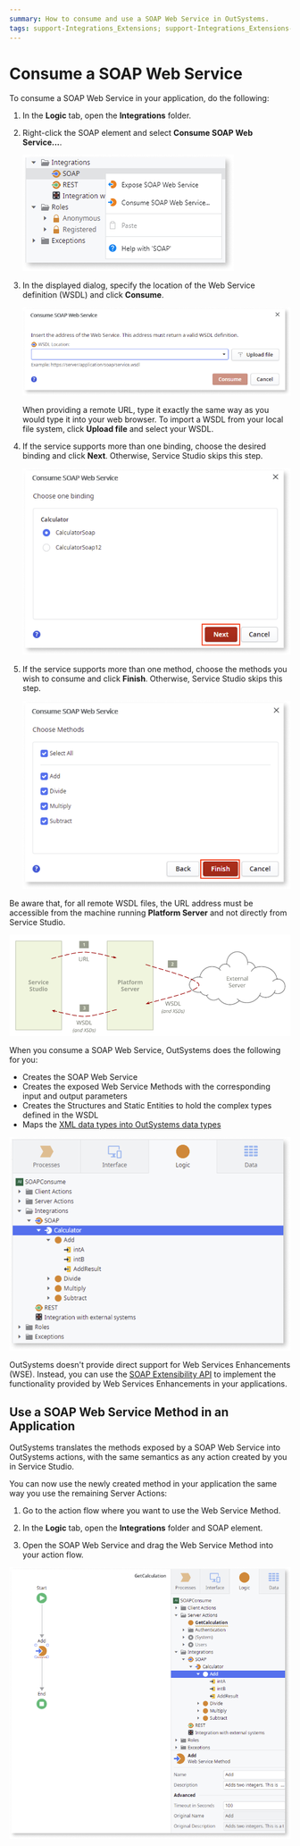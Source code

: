 ```yaml
---
summary: How to consume and use a SOAP Web Service in OutSystems.
tags: support-Integrations_Extensions; support-Integrations_Extensions-overview
---
```


# Consume a SOAP Web Service

To consume a SOAP Web Service in your application, do the following:

1. In the **Logic** tab, open the **Integrations** folder.

1. Right-click the SOAP element and select **Consume SOAP Web Service...**.

    ![Add Consume SOAP Web Service](images/soap-consume-add-consume-ss.png)

1. In the displayed dialog, specify the location of the Web Service definition (WSDL) and click **Consume**.

    ![Specify WSDL Location](images/soap-consume-wsdl-ss.png)

    When providing a remote URL, type it exactly the same way as you would type it into your web browser. To import a WSDL from your local file system, click **Upload file** and select your WSDL.

1. If the service supports more than one binding, choose the desired binding and click **Next**. Otherwise, Service Studio skips this step.

    ![Choose bindings](images/soap-consume-bindings-ss.png)

1. If the service supports more than one method, choose the methods you wish to consume and click **Finish**. Otherwise, Service Studio skips this step.

    ![Choose methods](images/soap-consume-methods-ss.png)

Be aware that, for all remote WSDL files, the URL address must be accessible from the machine running **Platform Server** and not directly from Service Studio.

![URL address accessible from Platform Server machine](<images/soap-get-wsdl-from-ps.png>)

When you consume a SOAP Web Service, OutSystems does the following for you:

* Creates the SOAP Web Service
* Creates the exposed Web Service Methods with the corresponding input and output parameters
* Creates the Structures and Static Entities to hold the complex types defined in the WSDL
* Maps the [XML data types into OutSystems data types](<../../../ref/extensibility-and-integration/soap/consumed-soap/mapping-xml-to-outsystems.md>)

![SOAP consume result](images/soap-consume-result.png)

OutSystems doesn't provide direct support for Web Services Enhancements (WSE). Instead, you can use the [SOAP Extensibility API](<../../../ref/apis/soap-extensibility-api.md>) to implement the functionality provided by Web Services Enhancements in your applications.

## Use a SOAP Web Service Method in an Application

OutSystems translates the methods exposed by a SOAP Web Service into OutSystems actions, with the same semantics as any action created by you in Service Studio.

You can now use the newly created method in your application the same way you use the remaining Server Actions:

1. Go to the action flow where you want to use the Web Service Method.

1. In the **Logic** tab, open the **Integrations** folder and SOAP element.

1. Open the SOAP Web Service and drag the Web Service Method into your action flow.

![](images/soap-consume-invoke.png)
